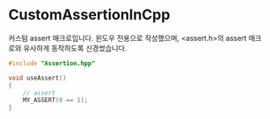 # CustomAssertionInCpp

커스텀 assert 매크로입니다.
윈도우 전용으로 작성했으며, <assert.h>의 assert 매크로와 유사하게 동작하도록 신경썼습니다.

```c++
#include "Assertion.hpp"

void useAssert()
{
    // assert
    MY_ASSERT(0 == 1);
}
```
